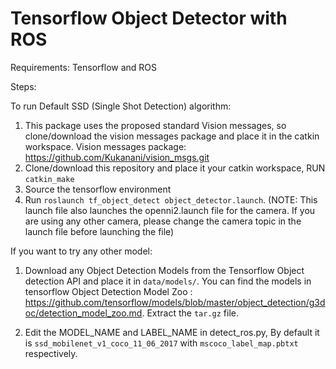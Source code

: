 # Tensorflow Object Detector with ROS

Requirements:
Tensorflow and ROS

Steps:

To run Default SSD (Single Shot Detection) algorithm:
1) This package uses the proposed standard Vision messages, so clone/download the vision messages package and place it in the catkin workspace. Vision messages package: https://github.com/Kukanani/vision_msgs.git
2) Clone/download this repository and place it your catkin workspace, RUN `catkin_make`
3) Source the tensorflow environment
4) Run `roslaunch tf_object_detect object_detector.launch`. (NOTE: This launch file also launches the openni2.launch file for the camera. If you are using any other camera, please change the camera topic in the launch file before launching the file)

If you want to try any other model:
1) Download any Object Detection Models from the Tensorflow Object detection API and place it in `data/models/`. 
You can find the models in tensorflow Object Detection Model Zoo : https://github.com/tensorflow/models/blob/master/object_detection/g3doc/detection_model_zoo.md. Extract the `tar.gz` file.  

2) Edit the MODEL_NAME and LABEL_NAME in detect_ros.py, By default it is `ssd_mobilenet_v1_coco_11_06_2017` with `mscoco_label_map.pbtxt` respectively. 

